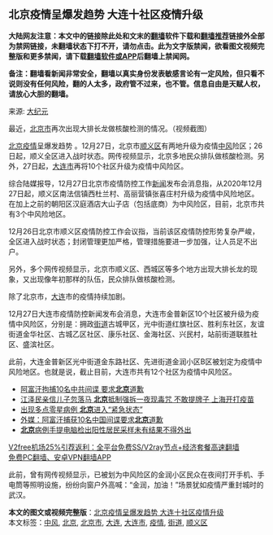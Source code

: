  <h2>北京疫情呈爆发趋势 大连十社区疫情升级</h2> <p class="notice"><b>大陆网友注意：本文中的链接除此处和文末的<a href="https://github.com/bannedbook/fanqiang" >翻墙</a>软件下载和<a href="https://github.com/killgcd/justmysocks/blob/master/README.md">翻墙推荐</a>链接外全部为禁网链接，未翻墙状态下打不开，请勿点击。此为文字版禁闻，欲看图文视频完整版和更多禁闻，请下载<a href="https://github.com/bannedbook/fanqiang">翻墙软件或APP</a>后翻墙上禁闻网。</p><p>备注：翻墙看新闻非常安全，翻墙以真实身份发表敏感言论有一定风险，但只看不说则没有任何风险，翻的人太多，政府管不过来，也不管。信息自由是天赋人权，请放心大胆的翻墙。</b></p>  <div class="entry"> <p>来源:&nbsp;<span class='wp_keywordlink_affiliate'><a href="http://www.epochtimes.com/" title="大纪元" target="_blank">大纪元</a></span>                                                </p> <p>最近，<a href="https://www.bannedbook.org/bnews/tag/%E5%8C%97%E4%BA%AC%E5%B8%82/" class="st_tag internal_tag" rel="tag" title="标签 北京市 下的日志">北京市</a>再次出现大排长龙做核酸检测的情况。（视频截图）</p> <p><a href="https://www.bannedbook.org/bnews/tag/%e5%8c%97%e4%ba%ac/" class="st_tag internal_tag" rel="tag" title="标签 北京 下的日志">北京</a><a href="https://www.bannedbook.org/bnews/tag/%E7%96%AB%E6%83%85/" class="st_tag internal_tag" rel="tag" title="标签 疫情 下的日志">疫情</a>呈爆发趋势 。12月27日，北京市<a href="https://www.bannedbook.org/bnews/tag/%E9%A1%BA%E4%B9%89%E5%8C%BA/" class="st_tag internal_tag" rel="tag" title="标签 顺义区 下的日志">顺义区</a>有两地升级为疫情<a href="https://www.bannedbook.org/bnews/tag/%E4%B8%AD%E9%A3%8E/" class="st_tag internal_tag" rel="tag" title="标签 中风 下的日志">中风</a>险区；26日起，顺义全区进入战时状态。网传视频显示，北京多地民众排队做核酸检测。另外，27日起，<a href="https://www.bannedbook.org/bnews/tag/%E5%A4%A7%E8%BF%9E%E5%B8%82/" class="st_tag internal_tag" rel="tag" title="标签 大连市 下的日志">大连市</a>再将10个社区升级为疫情中风险区。</p>  <p>综合陆媒报导，12月27日北京市疫情防控工作<span class='wp_keywordlink_affiliate'><a href="https://www.bannedbook.org/" title="新闻">新闻</a></span>发布会消息指，从2020年12月27日起，顺义区南法信镇西杜兰村、高丽营镇张喜庄村升级为疫情中风险地区。在加上之前的朝阳区汉庭酒店大山子店（包括底商）为中风险区，目前，北京市共有3个中风险地区。</p> <p>12月26日北京市顺义区疫情防控工作会议指，当前该区疫情防控形势复杂严峻，全区进入战时状态；封闭管理更加严格，管理措施要进一步加强，让人员足不出户。</p> <p>另外，多个网传视频显示，北京市顺义区、西城区等多个地方出现大排长龙的现象，又出现像年初那样的队伍，民众排队做核酸检测。</p>  <p>除了北京市，<a href="https://www.bannedbook.org/bnews/tag/%e5%a4%a7%e8%bf%9e/" class="st_tag internal_tag" rel="tag" title="标签 大连 下的日志">大连</a>市的疫情持续加剧。</p> <p>12月27日大连市疫情防控新闻发布会消息，大连市金普新区10个社区被升级为疫情中风险区，分别是：拥政<a href="https://www.bannedbook.org/bnews/tag/%E8%A1%97%E9%81%93/" class="st_tag internal_tag" rel="tag" title="标签 街道 下的日志">街道</a>古城甲区，光中街道红旗社区、胜利东社区，友谊街道金华社区、古城乙区社区、康乐社区、金海社区、兴民村，站前街道联胜社区、盛滨社区。</p> <p>此前，大连金普新区光中街道金东路社区、先进街道金润小区B区被划定为疫情中风险地区。也就是说，截止目前，大连市共有12个社区为疫情中风险区。</p>  <ul class='op-related-articles' title='相关阅读'> <li><a href='https://www.bannedbook.org/bnews/bannedvideo/20201228/1456186.html' target='_blank'>阿富汗拘捕10名中共间谍 要求<b>北京</b>道歉</a></li> <li><a href='https://www.bannedbook.org/bnews/cnnews/20201228/1456174.html' target='_blank'>江泽民亲信儿子忽落马 <b>北京</b>抵制强拆一夜现毒咒 不敢提牌子 上海开打疫苗</a></li> <li><a href='https://www.bannedbook.org/bnews/headline/20201228/1456133.html' target='_blank'>出现多点零星病例 <b>北京</b>进入“紧急状态”</a></li> <li><a href='https://www.bannedbook.org/bnews/baitai/20201227/1456073.html' target='_blank'>外媒：阿富汗捕获10名中国间谍要求<b>北京</b>道歉</a></li> <li><a href='https://www.bannedbook.org/bnews/baitai/20201227/1456071.html' target='_blank'><b>北京</b>病例手提电脑检出阳性居民采样未有结果不得外出</a></li> </ul> <p class="texttj"> <a href="https://www.bannedbook.org/forum23/topic22702.html" target="_blank">V2free机场25%引荐返利：全平台免费SS/V2ray节点+经济套餐高速翻墙</a><br/> <a href="https://github.com/bannedbook/fanqiang/wiki/%E7%A6%81%E9%97%BB%E7%BD%91%E5%AE%89%E5%8D%93%E7%BF%BB%E5%A2%99%E6%96%B0%E9%97%BBAPP" target="_blank">免费PC翻墙、安卓VPN翻墙APP</a></p><p>此前，曾有网传视频显示，已被划为中风险区的金润小区民众在夜间打开手机、手电筒等照明设施，纷纷向窗户外高喊：“金润，加油！”场景犹如疫情严重封城时的武汉。</p><a name='sharetosocial'></a>       <div><b>本文的图文或视频完整版</b>：<a href='https://www.bannedbook.org/bnews/cbnews/20201228/1456191.html'>北京疫情呈爆发趋势 大连十社区疫情升级</a></div>  </div><!--END ENTRY--> <div class="postfooter"> <div>本文标签：<a href="https://www.bannedbook.org/bnews/tag/%E4%B8%AD%E9%A3%8E/" rel="tag">中风</a>, <a href="https://www.bannedbook.org/bnews/tag/%e5%8c%97%e4%ba%ac/" rel="tag">北京</a>, <a href="https://www.bannedbook.org/bnews/tag/%E5%8C%97%E4%BA%AC%E5%B8%82/" rel="tag">北京市</a>, <a href="https://www.bannedbook.org/bnews/tag/%e5%a4%a7%e8%bf%9e/" rel="tag">大连</a>, <a href="https://www.bannedbook.org/bnews/tag/%E5%A4%A7%E8%BF%9E%E5%B8%82/" rel="tag">大连市</a>, <a href="https://www.bannedbook.org/bnews/tag/%E7%96%AB%E6%83%85/" rel="tag">疫情</a>, <a href="https://www.bannedbook.org/bnews/tag/%E8%A1%97%E9%81%93/" rel="tag">街道</a>, <a href="https://www.bannedbook.org/bnews/tag/%E9%A1%BA%E4%B9%89%E5%8C%BA/" rel="tag">顺义区</a></div>  </div><!--END POSTFOOTER--> 